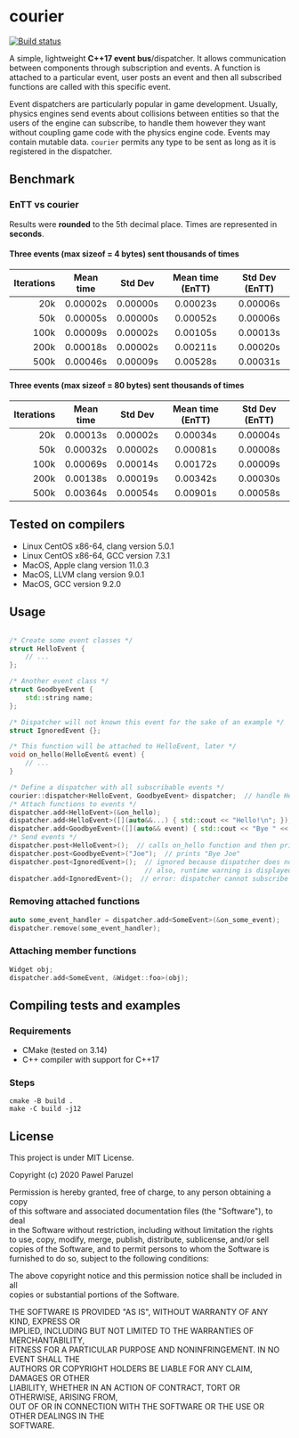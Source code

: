 # courier

[![Build status](https://github.com/reconndev/courier/workflows/build/badge.svg)](https://github.com/reconndev/courier/actions)

A simple, lightweight **C++17 event bus**/dispatcher.
It allows communication between components through subscription and events. A function is attached to a particular event, user posts an event and then all subscribed functions are called with this specific event.

Event dispatchers are particularly popular in game development. Usually, physics engines send events about collisions between entities so that the users of the engine can subscribe, to handle them however they want without coupling game code with the physics engine code. Events may contain mutable data. `courier` permits any type to be sent as long as it is registered in the dispatcher.

## Benchmark
### EnTT vs courier

Results were **rounded** to the 5th decimal place. Times are represented in **seconds**.

#### Three events (max sizeof = 4 bytes) sent thousands of times

| Iterations | Mean time | Std Dev  | Mean time (EnTT) | Std Dev (EnTT) |
| ---------: |:---------:| :-------:| :--------------: | :-------------:|
| 20k        | 0.00002s  | 0.00000s | 0.00023s         | 0.00006s       |
| 50k        | 0.00005s  | 0.00000s | 0.00052s         | 0.00006s       |
| 100k       | 0.00009s  | 0.00002s | 0.00105s         | 0.00013s       |
| 200k       | 0.00018s  | 0.00002s | 0.00211s         | 0.00020s       |
| 500k       | 0.00046s  | 0.00009s | 0.00528s         | 0.00031s       |

#### Three events (max sizeof = 80 bytes) sent thousands of times
| Iterations | Mean time | Std Dev  | Mean time (EnTT) | Std Dev (EnTT) |
| ---------: |:---------:| :-------:| :--------------: | :------------: |
| 20k        | 0.00013s  | 0.00002s | 0.00034s         | 0.00004s       |
| 50k        | 0.00032s  | 0.00002s | 0.00081s         | 0.00008s       |
| 100k       | 0.00069s  | 0.00014s | 0.00172s         | 0.00009s       |
| 200k       | 0.00138s  | 0.00019s | 0.00342s         | 0.00030s       |
| 500k       | 0.00364s  | 0.00054s | 0.00901s         | 0.00058s       |

## Tested on compilers
* Linux CentOS x86-64, clang version 5.0.1
* Linux CentOS x86-64, GCC version 7.3.1
* MacOS, Apple clang version 11.0.3 
* MacOS, LLVM clang version 9.0.1
* MacOS, GCC version 9.2.0

## Usage
```cpp

/* Create some event classes */
struct HelloEvent {
    // ...
};

/* Another event class */
struct GoodbyeEvent {
    std::string name;
};

/* Dispatcher will not known this event for the sake of an example */
struct IgnoredEvent {};

/* This function will be attached to HelloEvent, later */
void on_hello(HelloEvent& event) {
    // ...
}

/* Define a dispatcher with all subscribable events */
courier::dispatcher<HelloEvent, GoodbyeEvent> dispatcher;  // handle HelloEvent and GoodbyeEvent
/* Attach functions to events */
dispatcher.add<HelloEvent>(&on_hello);
dispatcher.add<HelloEvent>([](auto&&...) { std::cout << "Hello!\n"; });
dispatcher.add<GoodbyeEvent>([](auto&& event) { std::cout << "Bye " << event.name << '\n'; });
/* Send events */
dispatcher.post<HelloEvent>();  // calls on_hello function and then prints "Hello!"
dispatcher.post<GoodbyeEvent>("Joe");  // prints "Bye Joe"
dispatcher.post<IgnoredEvent>();  // ignored because dispatcher does not know IgnoredEvent
                                  // also, runtime warning is displayed
dispatcher.add<IgnoredEvent>();  // error: dispatcher cannot subscribe to an unspecified event
```

### Removing attached functions
```cpp
auto some_event_handler = dispatcher.add<SomeEvent>(&on_some_event);
dispatcher.remove(some_event_handler);
```

### Attaching member functions
```cpp
Widget obj;
dispatcher.add<SomeEvent, &Widget::foo>(obj);
```

## Compiling tests and examples
### Requirements
* CMake (tested on 3.14)
* C++ compiler with support for C++17

### Steps
```shell
cmake -B build .
make -C build -j12
```
## License

This project is under MIT License.

Copyright (c) 2020 Pawel Paruzel

Permission is hereby granted, free of charge, to any person obtaining a copy  
of this software and associated documentation files (the "Software"), to deal  
in the Software without restriction, including without limitation the rights  
to use, copy, modify, merge, publish, distribute, sublicense, and/or sell  
copies of the Software, and to permit persons to whom the Software is  
furnished to do so, subject to the following conditions:  


The above copyright notice and this permission notice shall be included in all  
copies or substantial portions of the Software.  


THE SOFTWARE IS PROVIDED "AS IS", WITHOUT WARRANTY OF ANY KIND, EXPRESS OR  
IMPLIED, INCLUDING BUT NOT LIMITED TO THE WARRANTIES OF MERCHANTABILITY,  
FITNESS FOR A PARTICULAR PURPOSE AND NONINFRINGEMENT. IN NO EVENT SHALL THE  
AUTHORS OR COPYRIGHT HOLDERS BE LIABLE FOR ANY CLAIM, DAMAGES OR OTHER  
LIABILITY, WHETHER IN AN ACTION OF CONTRACT, TORT OR OTHERWISE, ARISING FROM,  
OUT OF OR IN CONNECTION WITH THE SOFTWARE OR THE USE OR OTHER DEALINGS IN THE  
SOFTWARE.
